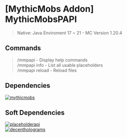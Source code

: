 # [MythicMobs Addon] MythicMobsPAPI

> Native: Java Enviroment 17 ~ 21 - MC Version 1.20.4 <br>

## Commands

> /mmpapi - Display help commands <br>
> /mmpapi info - List all usable placeholders <br>
> /mmpapi reload - Reload files <br>

## Dependencies

[![mythicmobs](https://img.shields.io/badge/MythicMobs-blue?style=badge)](https://mythiccraft.io/index.php?ewr-porta/) <br>

## Soft Dependencies

[![placeholderapi](https://img.shields.io/badge/PlaceholderAPI-blue?style=badge)](https://www.spigotmc.org/resources/6245/) <br>
[![decentholograms](https://img.shields.io/badge/DecentHolograms-blue?style=badge)](https://www.spigotmc.org/resources/decentholograms-1-8-1-21-1-papi-support-no-dependencies.96927/) <br>
